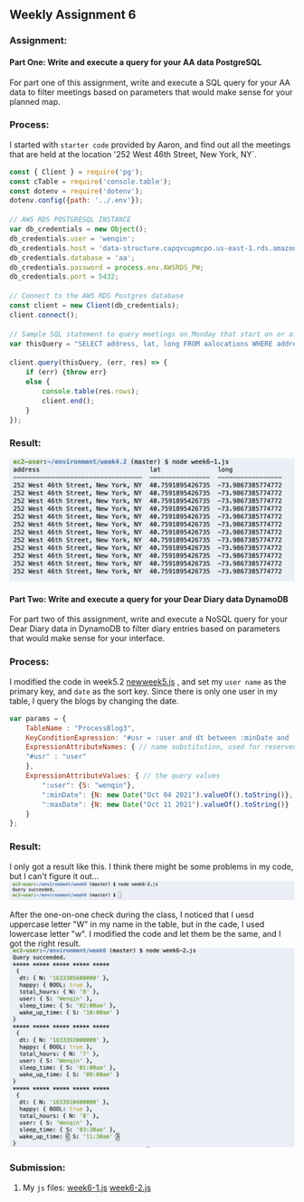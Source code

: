 ## Weekly Assignment 6



### Assignment:
#### Part One: Write and execute a query for your AA data PostgreSQL

For part one of this assignment, write and execute a SQL query for your AA data to filter meetings based on parameters that would make sense for your planned map.



### Process:

I started with `starter code` provided by Aaron, and find out all the meetings that are held at the location '252 West 46th Street, New York, NY`.
```javascript
const { Client } = require('pg');
const cTable = require('console.table');
const dotenv = require('dotenv');
dotenv.config({path: '../.env'});  

// AWS RDS POSTGRESQL INSTANCE
var db_credentials = new Object();
db_credentials.user = 'wenqin';
db_credentials.host = 'data-structure.capqvcupmcpo.us-east-1.rds.amazonaws.com';
db_credentials.database = 'aa';
db_credentials.password = process.env.AWSRDS_PW;
db_credentials.port = 5432;

// Connect to the AWS RDS Postgres database
const client = new Client(db_credentials);
client.connect();

// Sample SQL statement to query meetings on Monday that start on or after 7:00pm: 
var thisQuery = "SELECT address, lat, long FROM aalocations WHERE address = '252 West 46th Street, New York, NY';";

client.query(thisQuery, (err, res) => {
    if (err) {throw err}
    else {
        console.table(res.rows);
        client.end();
    }
});
```


### Result:
![result.png](https://github.com/kanodesu/ds-fall2021/blob/master/week6/result-1.png "result.png")


#### Part Two: Write and execute a query for your Dear Diary data DynamoDB

For part two of this assignment, write and execute a NoSQL query for your Dear Diary data in DynamoDB to filter diary entries based on parameters that would make sense for your interface.

### Process:

I modified the code in week5.2 [newweek5.js](https://github.com/kanodesu/ds-fall2021/blob/master/week6/newweek5.js) , and set my `user name` as the primary key, and `date` as the sort key. Since there is only one user in my table, I query the blogs by changing the date.

```javascript
var params = {
    TableName : "ProcessBlog3",
    KeyConditionExpression: "#usr = :user and dt between :minDate and :maxDate", // the query expression
    ExpressionAttributeNames: { // name substitution, used for reserved words in DynamoDB
    "#usr" : "user"
    },
    ExpressionAttributeValues: { // the query values
        ":user": {S: "wenqin"},
        ":minDate": {N: new Date("Oct 04 2021").valueOf().toString()},
        ":maxDate": {N: new Date("Oct 11 2021").valueOf().toString()}
    }
};
```
### Result:
I only got a result like this. I think there might be some problems in my code, but I can't figure it out...
![result.png](https://github.com/kanodesu/ds-fall2021/blob/master/week6/result-2.png "result.png")

After the one-on-one check during the class, I noticed that I uesd uppercase letter "W" in my name in the table, but in the cade, I used lowercase letter "w". I modified the code and let them be the same, and I got the right result.
![result.png](https://github.com/kanodesu/ds-fall2021/blob/master/week6/result-new.png "result.png")

### Submission:
1. My `js` files: [week6-1.js](https://github.com/kanodesu/ds-fall2021/blob/master/week6/week6-1.js)  [week6-2.js](https://github.com/kanodesu/ds-fall2021/blob/master/week6/week6-2.js)  
 





